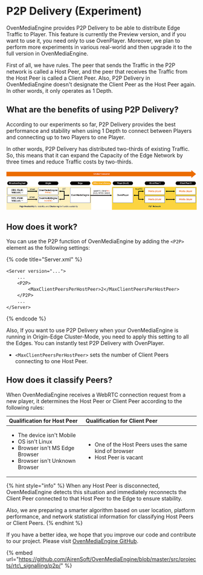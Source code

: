 # P2P Delivery \(Experiment\)

OvenMediaEngine provides P2P Delivery to be able to distribute Edge Traffic to Player. This feature is currently the Preview version, and if you want to use it, you need only to use OvenPlayer. Moreover, we plan to perform more experiments in various real-world and then upgrade it to the full version in OvenMediaEngine.

First of all, we have rules. The peer that sends the Traffic in the P2P network is called a Host Peer, and the peer that receives the Traffic from the Host Peer is called a Client Peer. Also, P2P Delivery in OvenMediaEngine doesn't designate the Client Peer as the Host Peer again. In other words, it only operates as 1 Depth.

## What are the benefits of using P2P Delivery?

According to our experiments so far, P2P Delivery provides the best performance and stability when using 1 Depth to connect between Players and connecting up to two Players to one Player.

In other words, P2P Delivery has distributed two-thirds of existing Traffic. So, this means that it can expand the Capacity of the Edge Network by three times and reduce Traffic costs by two-thirds.

![](.gitbook/assets/image%20%289%29.png)

## How does it work?

You can use the P2P function of OvenMediaEngine by adding the `<P2P>` element as the following settings:

{% code title="Server.xml" %}
```markup
<Server version="...">
	...
	<P2P>
		<MaxClientPeersPerHostPeer>2</MaxClientPeersPerHostPeer>
	</P2P>
	...
</Server>
```
{% endcode %}

Also, If you want to use P2P Delivery when your OvenMediaEngine is running in Origin-Edge Cluster-Mode, you need to apply this setting to all the Edges. You can instantly test P2P Delivery with OvenPlayer.

* `<MaxClientPeersPerHostPeer>` sets the number of Client Peers connecting to one Host Peer.

## How does it classify Peers?

When OvenMediaEngine receives a WebRTC connection request from a new player, it determines the Host Peer or Client Peer according to the following rules:

<table>
  <thead>
    <tr>
      <th style="text-align:left">Qualification for Host Peer</th>
      <th style="text-align:left">Qualification for Client Peer</th>
    </tr>
  </thead>
  <tbody>
    <tr>
      <td style="text-align:left">
        <ul>
          <li>The device isn&apos;t Mobile</li>
          <li>OS isn&apos;t Linux</li>
          <li>Browser isn&apos;t MS Edge Browser</li>
          <li>Browser isn&apos;t Unknown Browser</li>
        </ul>
      </td>
      <td style="text-align:left">
        <ul>
          <li>One of the Host Peers uses the same kind of browser</li>
          <li>Host Peer is vacant</li>
        </ul>
      </td>
    </tr>
  </tbody>
</table>

{% hint style="info" %}
When any Host Peer is disconnected, OvenMediaEngine detects this situation and immediately reconnects the Client Peer connected to that Host Peer to the Edge to ensure stability. 

Also, we are preparing a smarter algorithm based on user location, platform performance, and network statistical information for classifying Host Peers or Client Peers.
{% endhint %}

If you have a better idea, we hope that you improve our code and contribute to our project. Please visit [OvenMediaEngine GitHub](https://github.com/AirenSoft/OvenMediaEngine).

{% embed url="https://github.com/AirenSoft/OvenMediaEngine/blob/master/src/projects/rtc\_signalling/p2p/" %}



